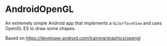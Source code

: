 # AndroidOpenGL

An extremely simple Android app that implements a `GLSurfaceView` and uses OpenGL ES to draw some shapes. 

Based on https://developer.android.com/training/graphics/opengl
